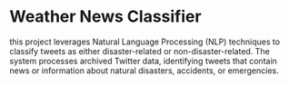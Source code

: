 # Weather News Classifier
this project leverages Natural Language Processing (NLP) techniques to classify tweets as either disaster-related or non-disaster-related. The system processes archived Twitter data, identifying tweets that contain news or information about natural disasters, accidents, or emergencies.
